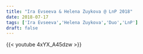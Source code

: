 ```yaml
---
title: "Ira Evseeva & Helena Zuykova @ LnP 2018"
date: 2018-07-17
tags: ['Ira Evseeva','Helena Zuykova','Duo','LnP']
draft: false
---
```

{{< youtube 4xYX_A45dzw >}}

